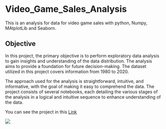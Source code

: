 # Video_Game_Sales_Analysis
This is an analysis for data for video game sales with python, Numpy, MAtplotLib and Seaborn.

## Objective

In this project, the primary objective is to perform exploratory data analysis to gain insights and understanding of the data distribution. The analysis aims to provide a foundation for future decision-making. The dataset utilized in this project covers information from 1980 to 2020.

The approach used for the analysis is straightforward, intuitive, and informative, with the goal of making it easy to comprehend the data. The project consists of several notebooks, each detailing the various stages of the analysis in a logical and intuitive sequence to enhance understanding of the data.

You can see the project in this [Link](https://github.com/roberdd/Video_Game_Sales_Analysis/blob/main/Video_Game_Sales_Analysis.ipynb)


![](https://media1.giphy.com/media/6hoKQifMan35m/giphy.gif?cid=ecf05e470voqat4w7cz99ahn5gsz9wxcjhurperp9jqdlexk&rid=giphy.gif&ct=g)

